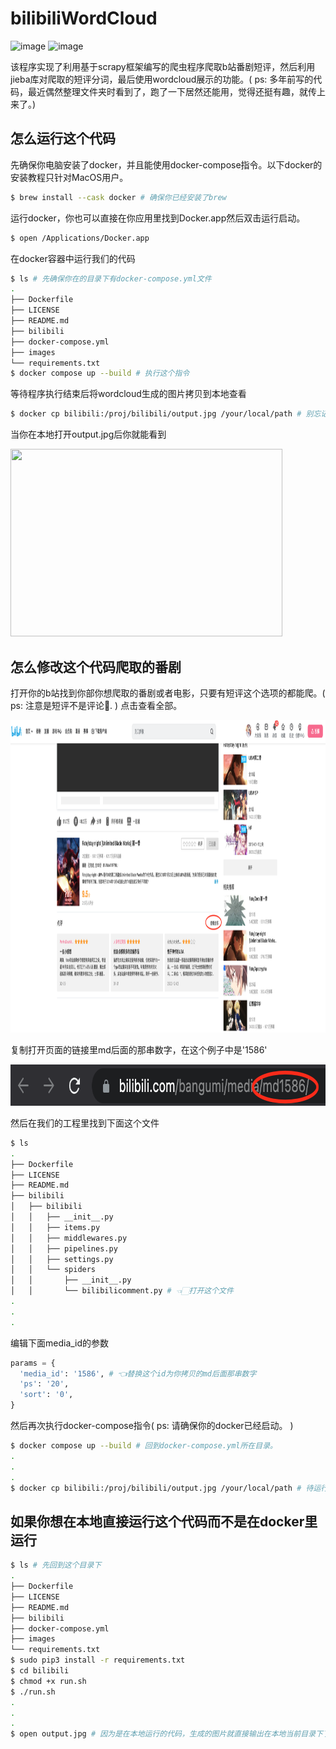 # bilibiliWordCloud
![image](https://img.shields.io/github/actions/workflow/status/MGMCN/bilibiliWordCloud/actions.yml?label=build&logo=github)
![image](https://img.shields.io/github/license/MGMCN/bilibiliWordCloud?)

该程序实现了利用基于scrapy框架编写的爬虫程序爬取b站番剧短评，然后利用jieba库对爬取的短评分词，最后使用wordcloud展示的功能。( ps: 多年前写的代码，最近偶然整理文件夹时看到了，跑了一下居然还能用，觉得还挺有趣，就传上来了。)
## 怎么运行这个代码
先确保你电脑安装了docker，并且能使用docker-compose指令。以下docker的安装教程只针对MacOS用户。
```Bash
$ brew install --cask docker # 确保你已经安装了brew 
```
运行docker，你也可以直接在你应用里找到Docker.app然后双击运行启动。
```Bash
$ open /Applications/Docker.app
```
在docker容器中运行我们的代码
```Bash
$ ls # 先确保你在的目录下有docker-compose.yml文件
.
├── Dockerfile
├── LICENSE
├── README.md
├── bilibili
├── docker-compose.yml
├── images
└── requirements.txt
$ docker compose up --build # 执行这个指令
```
等待程序执行结束后将wordcloud生成的图片拷贝到本地查看
```Bash
$ docker cp bilibili:/proj/bilibili/output.jpg /your/local/path # 别忘记了修改后面这个路径
```
当你在本地打开output.jpg后你就能看到  

<img src="https://github.com/MGMCN/bilibiliWordCloud/blob/main/bilibili/output.jpg" width = "435" height = "300"/>  

## 怎么修改这个代码爬取的番剧
打开你的b站找到你部你想爬取的番剧或者电影，只要有短评这个选项的都能爬。( ps: 注意是短评不是评论🤪. ) 点击查看全部。   

<img src="./images/page.png" width = "1145" height = "500"/>  

复制打开页面的链接里md后面的那串数字，在这个例子中是'1586'

<img src="./images/link.png" width = "790" height = "66"/>  

然后在我们的工程里找到下面这个文件
```Bash
$ ls
.
├── Dockerfile
├── LICENSE
├── README.md
├── bilibili
│   ├── bilibili
│   │   ├── __init__.py
│   │   ├── items.py
│   │   ├── middlewares.py
│   │   ├── pipelines.py
│   │   ├── settings.py
│   │   └── spiders
│   │       ├── __init__.py
│   │       └── bilibilicomment.py # 👈🏻打开这个文件
.
.
.
```
编辑下面media_id的参数
```Python
params = {
  'media_id': '1586', # 👈替换这个id为你拷贝的md后面那串数字
  'ps': '20',
  'sort': '0',
}
```
然后再次执行docker-compose指令( ps: 请确保你的docker已经启动。 )
```Bash
$ docker compose up --build # 回到docker-compose.yml所在目录。
.
.
.
$ docker cp bilibili:/proj/bilibili/output.jpg /your/local/path # 待运行结束后执行这个指令
```
## 如果你想在本地直接运行这个代码而不是在docker里运行
```Bash
$ ls # 先回到这个目录下
.
├── Dockerfile
├── LICENSE
├── README.md
├── bilibili
├── docker-compose.yml
├── images
└── requirements.txt
$ sudo pip3 install -r requirements.txt
$ cd bilibili
$ chmod +x run.sh
$ ./run.sh
.
.
.
$ open output.jpg # 因为是在本地运行的代码，生成的图片就直接输出在本地当前目录下了
```




